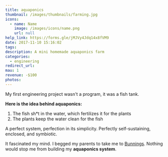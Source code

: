 ```yaml
---
title: aquaponics
thumbnail: /images/thumbnails/farming.jpg
icons:
  - name: Name
    image: /images/icons/name.png
    url: null
help_link: https://forms.gle/jMJVy4Jdq14x8fVM9
date: 2017-11-10 15:16:02
tags:
description: A mini homemade aquaponics farm
categories:
  - engineering
redirect_url:
mau: 1
revenue: -$100
photos:
---
```


My first engineering project wasn't a program, it was a fish tank. 

**Here is the idea behind aquaponics:** 
1. The fish sh*t in the water, which fertilizes it for the plants
2. The plants keep the water clean for the fish

A perfect system, perfection in its simplicity. Perfectly self-sustaining, enclosed, and symbiotic. 

It fascinated my mind. I begged my parents to take me to [Bunnings](https://en.wikipedia.org/wiki/Bunnings). 
Nothing would stop me from building my **aquaponics system**.